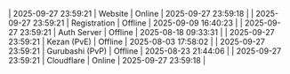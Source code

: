 | 2025-09-27 23:59:21 | Website | Online | 2025-09-27 23:59:18 |
| 2025-09-27 23:59:21 | Registration | Offline | 2025-09-09 16:40:23 |
| 2025-09-27 23:59:21 | Auth Server | Offline | 2025-08-18 09:33:31 |
| 2025-09-27 23:59:21 | Kezan (PvE) | Offline | 2025-08-03 17:58:02 |
| 2025-09-27 23:59:21 | Gurubashi (PvP) | Offline | 2025-08-23 21:44:06 |
| 2025-09-27 23:59:21 | Cloudflare | Online | 2025-09-27 23:59:18 |
